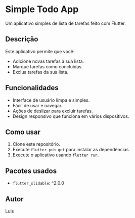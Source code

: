 # Simple Todo App

Um aplicativo simples de lista de tarefas feito com Flutter.

## Descrição

Este aplicativo permite que você:

* Adicione novas tarefas à sua lista.
* Marque tarefas como concluídas.
* Exclua tarefas da sua lista.

## Funcionalidades

* Interface de usuário limpa e simples.
* Fácil de usar e navegar.
* Ações de deslizar para excluir tarefas.
* Design responsivo que funciona em vários dispositivos.


## Como usar

1. Clone este repositório.
2. Execute `flutter pub get` para instalar as dependências.
3. Execute o aplicativo usando `flutter run`.

## Pacotes usados

* `flutter_slidable`: ^2.0.0

## Autor

Luis